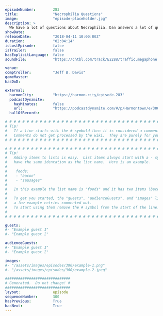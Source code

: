 ```yaml
---
episodeNumber:        283
title:                "Necrophilia Questions"
image:                "episode-placeholder.jpg"
description: >
  We have a lot of questions about Necrophilia. Dan answers a lot of questions about his underwear and debates the morality and accuracy of veterinary medicine, while Jeff has a creative solution for man boobs. Featuring Dan Harmon, Jeff Bryan Davis, Spe...
showDate:             
releaseDate:          "2018-04-11 10:00:00Z"
duration:             "02:04:14"
isLostEpisode:        false
isTrailer:            false
hasExplicitLanguage:  false
soundFile:            "https://chtbl.com/track/E2288/traffic.megaphone.fm/STA9556317921.mp3?updated=1596754193"

venue:                
comptroller:          "Jeff B. Davis"
gameMaster:           
hasDnD:               

external:
  harmonCity:         "https://harmon.city/episode-283"
  podcastDynamite:
    hasMinutes:       false
    url:              "https://podcastdynamite.com/#/p/Harmontown/e/300/283"
  hallOfRecords:      

# # # # # # # # # # # # # # # # # # # # # # # # # # # # # # # # # # # # # # # # # # # # #
# Tip!
#   If a line starts with the # symbold then it is considered a comment.
#   Comments do not get processed by the wiki.  They are purely for your information.
# # # # # # # # # # # # # # # # # # # # # # # # # # # # # # # # # # # # # # # # # # # # #

# # # # # # # # # # # # # # # # # # # # # # # # # # # # # # # # # # # # # # # # # # # # #
# Tip!
#   Adding items to lists is easy.  List items always start with a - symbol and have
#   have the same identation as the list name.  Here is an example.
#
#    foods:
#    - "bacon"
#    - "sausages"
#
#   In this example the list name is "foods" and it has two items (bacon, and sausages).
#
#   To get you started, the "guests", "audienceGuests", and "images" lists below have
#   a few example entries commented out.
#   To start using them remove the # symbol from the start of the line.
#
# # # # # # # # # # # # # # # # # # # # # # # # # # # # # # # # # # # # # # # # # # # # #

guests:
#- "Example guest 1"
#- "Example guest 2"

audienceGuests:
#- "Example guest 1"
#- "Example guest 2"

images:
#- "/assets/images/episodes/300/example-1.png"
#- "/assets/images/episodes/300/example-2.jpeg"

##############################
# Generated.  Do not change! #
##############################
layout:               episode
sequenceNumber:       300
hasPrevious:          True
hasNext:              True
---
```


<!-- The episode description will be rendered here -->

<!-- Add your content BELOW here -->
<!-- vvvvvvvvvvvvvvvvvvvvvvvvvvv -->




<!-- ^^^^^^^^^^^^^^^^^^^^^^^^^^^ -->
<!-- Add your content ABOVE here -->

<!-- The episode gallery will be rendered here -->